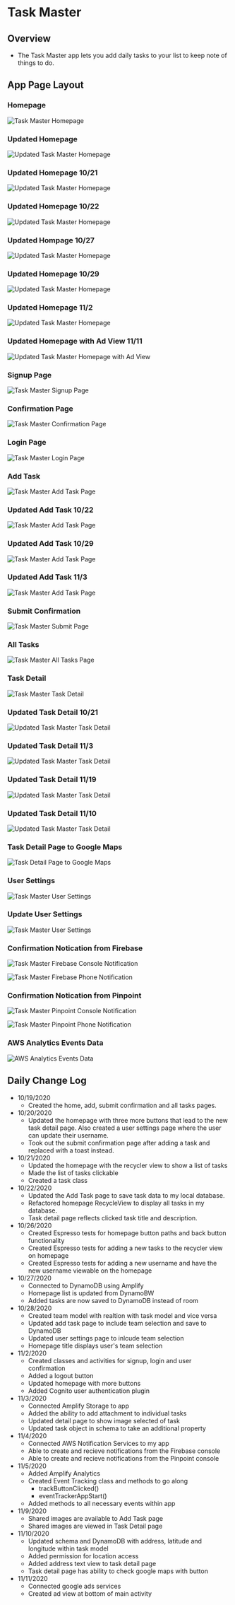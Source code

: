 # Task Master

## Overview

- The Task Master app lets you add daily tasks to your list to keep note of things to do.

## App Page Layout

### Homepage

![Task Master Homepage](screenshots/taskMasterHomepage.PNG)

### Updated Homepage

![Updated Task Master Homepage](screenshots/newtaskMasterHomepage.PNG)

### Updated Homepage 10/21

![Updated Task Master Homepage](screenshots/newNewTaskMasterHomepage.PNG)

### Updated Homepage 10/22

![Updated Task Master Homepage](screenshots/newUpdatedTaskMasterHomepage.PNG)

### Updated Hompage 10/27

![Updated Task Master Homepage](screenshots/updatedTaskMasterHomepage.PNG)

### Updated Homepage 10/29

![Updated Task Master Homepage](screenshots/taskMasterHomepage10.29.PNG)

### Updated Homepage 11/2

![Updated Task Master Homepage](screenshots/taskMasterHomepage11.2.PNG)

### Updated Homepage with Ad View 11/11

![Updated Task Master Homepage with Ad View](screenshots/mainAdView.PNG)

### Signup Page

![Task Master Signup Page](screenshots/taskMasterSignup.PNG)

### Confirmation Page

![Task Master Confirmation Page](screenshots/taskMasterConfirmation.PNG)

### Login Page

![Task Master Login Page](screenshots/taskMasterLogin.PNG)

### Add Task

![Task Master Add Task Page](screenshots/taskMasterAddTask.PNG)

### Updated Add Task 10/22

![Task Master Add Task Page](screenshots/updatedTaskMasterAddTask.PNG)

### Updated Add Task 10/29

![Task Master Add Task Page](screenshots/taskMasterAddTask10.29.PNG)

### Updated Add Task 11/3

![Task Master Add Task Page](screenshots/taskMasterAddTask11.3.PNG)

### Submit Confirmation

![Task Master Submit Page](screenshots/taskMasterSubmit.PNG)

### All Tasks

![Task Master All Tasks Page](screenshots/taskMasterAllTasks.PNG)

### Task Detail

![Task Master Task Detail](screenshots/taskMasterTaskDetail.PNG)

### Updated Task Detail 10/21

![Updated Task Master Task Detail](screenshots/updatedTaskMasterTaskDetail.PNG)

### Updated Task Detail 11/3

![Updated Task Master Task Detail](screenshots/taskMasterTaskDetail11.3.PNG)

### Updated Task Detail 11/19

![Updated Task Master Task Detail](screenshots/taskMasterTaskDetail11.9.PNG)

### Updated Task Detail 11/10

![Updated Task Master Task Detail](screenshots/taskMasterTaskDetail11.10.PNG)

### Task Detail Page to Google Maps

![Task Detail Page to Google Maps](screenshots/taskMasterGoogleMaps.PNG)

### User Settings

![Task Master User Settings](screenshots/taskMasterUserSettings.PNG)

### Update User Settings

![Task Master User Settings](screenshots/taskMasterUserSettings10.29.PNG)

### Confirmation Notication from Firebase

![Task Master Firebase Console Notification](screenshots/firebaseConsoleCloudMessaging.PNG)

![Task Master Firebase Phone Notification](screenshots/firebaseCloudMessaging.PNG)

### Confirmation Notication from Pinpoint

![Task Master Pinpoint Console Notification](screenshots/awsPinpointConsoleCampaigns.PNG)

![Task Master Pinpoint Phone Notification](screenshots/awsPinpointMessage.PNG)

### AWS Analytics Events Data

![AWS Analytics Events Data](screenshots/awsPinpointEvents.PNG)

## Daily Change Log

- 10/19/2020
  - Created the home, add, submit confirmation and all tasks pages.
- 10/20/2020
  - Updated the homepage with three more buttons that lead to the new task detail page. Also created a user settings page where the user can update their username.
  - Took out the submit confirmation page after adding a task and replaced with a toast instead.
- 10/21/2020
  - Updated the homepage with the recycler view to show a list of tasks
  - Made the list of tasks clickable
  - Created a task class
- 10/22/2020
  - Updated the Add Task page to save task data to my local database.
  - Refactored homepage RecycleView to display all tasks in my database.
  - Task detail page reflects clicked task title and description.
- 10/26/2020
  - Created Espresso tests for homepage button paths and back button functionality
  - Created Espresso tests for adding a new tasks to the recycler view on homepage
  - Created Espresso tests for adding a new username and have the new username viewable on the homepage
- 10/27/2020
  - Connected to DynamoDB using Amplify
  - Homepage list is updated from DynamoBW
  - Added tasks are now saved to DynamoDB instead of room
- 10/28/2020
  - Created team model with realtion with task model and vice versa
  - Updated add task page to include team selection and save to DynamoDB
  - Updated user settings page to inlcude team selection
  - Homepage title displays user's team selection
- 11/2/2020
  - Created classes and activities for signup, login and user confirmation
  - Added a logout button
  - Updated homepage with more buttons
  - Added Cognito user authentication plugin
- 11/3/2020
  - Connected Amplify Storage to app
  - Added the ability to add attachment to individual tasks
  - Updated detail page to show image selected of task
  - Updated task object in schema to take an additional property
- 11/4/2020
  - Connected AWS Notification Services to my app
  - Able to create and recieve notifications from the Firebase console
  - Able to create and recieve notifications from the Pinpoint console
- 11/5/2020
  - Added Amplify Analytics
  - Created Event Tracking class and methods to go along
    - trackButtonClicked()
    - eventTrackerAppStart()
  - Added methods to all necessary events within app
- 11/9/2020
  - Shared images are available to Add Task page
  - Shared images are viewed in Task Detail page
- 11/10/2020
  - Updated schema and DynamoDB with address, latitude and longitude within task model
  - Added permission for location access
  - Added address text view to task detail page
  - Task detail page has ability to check google maps with button
- 11/11/2020
  - Connected google ads services
  - Created ad view at bottom of main activity
